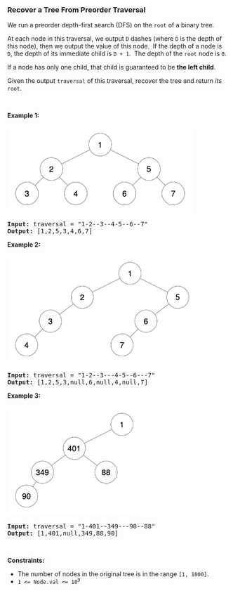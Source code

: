 
<h3>Recover a Tree From Preorder Traversal</h3>
<div><p>We run a preorder depth-first search (DFS) on the <code>root</code> of a binary tree.</p>
<p>At each node in this traversal, we output <code>D</code> dashes (where <code>D</code> is the depth of this node), then we output the value of this node.  If the depth of a node is <code>D</code>, the depth of its immediate child is <code>D + 1</code>.  The depth of the <code>root</code> node is <code>0</code>.</p>
<p>If a node has only one child, that child is guaranteed to be <strong>the left child</strong>.</p>
<p>Given the output <code>traversal</code> of this traversal, recover the tree and return <em>its</em> <code>root</code>.</p>
<p> </p>
<p><strong>Example 1:</strong></p>
<img alt="" src="assets/8507edc42def401b923d85e5e1ada023.png" style="width: 423px; height: 200px;"/>
<pre><strong>Input:</strong> traversal = "1-2--3--4-5--6--7"
<strong>Output:</strong> [1,2,5,3,4,6,7]
</pre>
<p><strong>Example 2:</strong></p>
<img alt="" src="assets/aa5b29cdd67a4817b906cd7d017f0098.png" style="width: 432px; height: 250px;"/>
<pre><strong>Input:</strong> traversal = "1-2--3---4-5--6---7"
<strong>Output:</strong> [1,2,5,3,null,6,null,4,null,7]
</pre>
<p><strong>Example 3:</strong></p>
<img alt="" src="assets/0d5d5dea42c5460db37b92966db1929a.png" style="width: 305px; height: 250px;"/>
<pre><strong>Input:</strong> traversal = "1-401--349---90--88"
<strong>Output:</strong> [1,401,null,349,88,90]
</pre>
<p> </p>
<p><strong>Constraints:</strong></p>
<ul>
<li>The number of nodes in the original tree is in the range <code>[1, 1000]</code>.</li>
<li><code>1 &lt;= Node.val &lt;= 10<sup>9</sup></code></li>
</ul>
</div>

